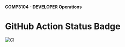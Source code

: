 #### COMP3104 - DEVELOPER Operations


# GitHub Action Status Badge
[![CI](https://github.com/GabeAparicio/COMP3104/actions/workflows/ci.yml/badge.svg)](https://github.com/GabeAparicio/COMP3104/actions/workflows/ci.yml)
